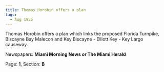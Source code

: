 ```yaml
---  
title: Thomas Horobin offers a plan  
tags:  
  - Aug 1955  
---  
```

  
Thomas Horobin offers a plan which links the proposed Florida Turnpike, Biscayne Bay Malecon and Key Biscayne - Elliott Key - Key Largo causeway.  
  
Newspapers: **Miami Morning News or The Miami Herald**  
  
Page: **1**, Section: **B** 

